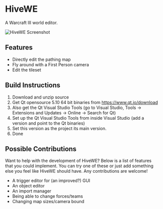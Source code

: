 # HiveWE
A Warcraft III world editor.

![HiveWE Screenshot](http://g2f.nl/0scv6qu)

## Features

- Directly edit the pathing map  
- Fly around with a First Person camera
- Edit the tileset

## Build Instructions

1. Download and unzip source
2. Get Qt opensource 5.10 64 bit binaries from https://www.qt.io/download  
3. Also get the Qt Visual Studio Tools (go to Visual Studio, Tools -> Extensions and Updates -> Online -> Search for Qt)  
4. Set up the Qt Visual Studio Tools from inside Visual Studio (add a version and point to the Qt binaries)  
5. Set this version as the project its main version.
5. Done  

## Possible Contributions

Want to help with the development of HiveWE? Below is a list of features that you could implement. You can try one of these or just add something else you feel like HiveWE should have. Any contributions are welcome!

- A trigger editor for (an improved?) GUI
- An object editor
- An import manager
- Being able to change forces/teams
- Changing map sizes/camera bound
